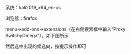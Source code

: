 系统：kali2019_x64_en-us

浏览器：firefox

menu->add-ons->extensions（在右侧搜索框中输入“Proxy SwitchyOmega”），如下图所示


然后选中出现的候选向，按提示操作即可
